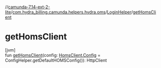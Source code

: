 //[camunda-7.14-ext-2-lite](../../../index.md)/[com.hydra_billing.camunda.helpers.hydra.oms](../index.md)/[LoginHelper](index.md)/[getHomsClient](get-homs-client.md)

# getHomsClient

[jvm]\
fun [getHomsClient](get-homs-client.md)(config: [HomsClient.Config](../../com.hydra_billing.camunda.http_clients/-homs-client/-config/index.md) = ConfigHelper.getDefaultHOMSConfig()): HttpClient
